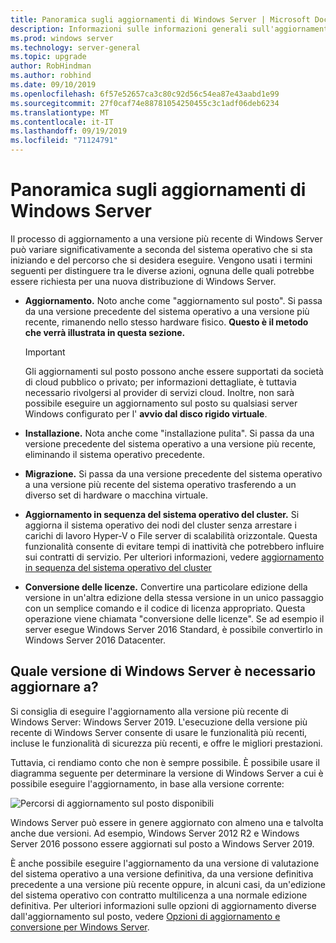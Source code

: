 ```yaml
---
title: Panoramica sugli aggiornamenti di Windows Server | Microsoft Docs
description: Informazioni sulle informazioni generali sull'aggiornamento di Windows Server, oltre a quanto si può pensare prima di eseguire l'aggiornamento effettivo.
ms.prod: windows server
ms.technology: server-general
ms.topic: upgrade
author: RobHindman
ms.author: robhind
ms.date: 09/10/2019
ms.openlocfilehash: 6f57e52657ca3c80c92d56c54ea87e43aabd1e99
ms.sourcegitcommit: 27f0caf74e88781054250455c3c1adf06deb6234
ms.translationtype: MT
ms.contentlocale: it-IT
ms.lasthandoff: 09/19/2019
ms.locfileid: "71124791"
---
```

# <a name="overview-about-windows-server-upgrades"></a>Panoramica sugli aggiornamenti di Windows Server

Il processo di aggiornamento a una versione più recente di Windows Server può variare significativamente a seconda del sistema operativo che si sta iniziando e del percorso che si desidera eseguire. Vengono usati i termini seguenti per distinguere tra le diverse azioni, ognuna delle quali potrebbe essere richiesta per una nuova distribuzione di Windows Server.

- **Aggiornamento.** Noto anche come "aggiornamento sul posto". Si passa da una versione precedente del sistema operativo a una versione più recente, rimanendo nello stesso hardware fisico. **Questo è il metodo che verrà illustrata in questa sezione.**

    >[!Important]
    >Gli aggiornamenti sul posto possono anche essere supportati da società di cloud pubblico o privato; per informazioni dettagliate, è tuttavia necessario rivolgersi al provider di servizi cloud. Inoltre, non sarà possibile eseguire un aggiornamento sul posto su qualsiasi server Windows configurato per l' **avvio dal disco rigido virtuale**.

- **Installazione.** Nota anche come "installazione pulita". Si passa da una versione precedente del sistema operativo a una versione più recente, eliminando il sistema operativo precedente.

- **Migrazione.** Si passa da una versione precedente del sistema operativo a una versione più recente del sistema operativo trasferendo a un diverso set di hardware o macchina virtuale.

- **Aggiornamento in sequenza del sistema operativo del cluster.** Si aggiorna il sistema operativo dei nodi del cluster senza arrestare i carichi di lavoro Hyper-V o File server di scalabilità orizzontale. Questa funzionalità consente di evitare tempi di inattività che potrebbero influire sui contratti di servizio. Per ulteriori informazioni, vedere [aggiornamento in sequenza del sistema operativo del cluster](../failover-clustering/cluster-operating-system-rolling-upgrade.md)

- **Conversione delle licenze.** Convertire una particolare edizione della versione in un'altra edizione della stessa versione in un unico passaggio con un semplice comando e il codice di licenza appropriato. Questa operazione viene chiamata "conversione delle licenze". Se ad esempio il server esegue Windows Server 2016 Standard, è possibile convertirlo in Windows Server 2016 Datacenter.

## <a name="which-version-of-windows-server-should-i-upgrade-to"></a>Quale versione di Windows Server è necessario aggiornare a?

Si consiglia di eseguire l'aggiornamento alla versione più recente di Windows Server: Windows Server 2019. L'esecuzione della versione più recente di Windows Server consente di usare le funzionalità più recenti, incluse le funzionalità di sicurezza più recenti, e offre le migliori prestazioni.

Tuttavia, ci rendiamo conto che non è sempre possibile. È possibile usare il diagramma seguente per determinare la versione di Windows Server a cui è possibile eseguire l'aggiornamento, in base alla versione corrente:

![Percorsi di aggiornamento sul posto disponibili](media/upgrade-paths.png)

Windows Server può essere in genere aggiornato con almeno una e talvolta anche due versioni. Ad esempio, Windows Server 2012 R2 e Windows Server 2016 possono essere aggiornati sul posto a Windows Server 2019.

È anche possibile eseguire l'aggiornamento da una versione di valutazione del sistema operativo a una versione definitiva, da una versione definitiva precedente a una versione più recente oppure, in alcuni casi, da un'edizione del sistema operativo con contratto multilicenza a una normale edizione definitiva. Per ulteriori informazioni sulle opzioni di aggiornamento diverse dall'aggiornamento sul posto, vedere [Opzioni di aggiornamento e conversione per Windows Server](../get-started/supported-upgrade-paths.md).
